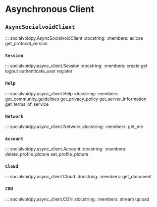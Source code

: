 # Asynchronous Client

## `AsyncSocialvoidClient`

::: socialvoidpy.AsyncSocialvoidClient
    :docstring:
    :members: aclose get_protocol_version

### `Session`

::: socialvoidpy.async_client.Session
    :docstring:
    :members: create get logout authenticate_user register

### `Help`

::: socialvoidpy.async_client.Help
    :docstring:
    :members: get_community_guidelines get_privacy_policy get_server_information get_terms_of_service

### `Network`

::: socialvoidpy.async_client.Network
    :docstring:
    :members: get_me

### `Account`

::: socialvoidpy.async_client.Account
    :docstring:
    :members: delete_profile_picture set_profile_picture

### `Cloud`

::: socialvoidpy.async_client.Cloud
    :docstring:
    :members: get_document

### `CDN`

::: socialvoidpy.async_client.CDN
    :docstring:
    :members: stream upload
